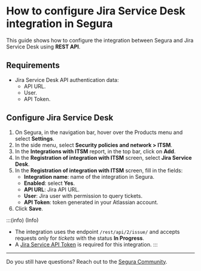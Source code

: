 # How to configure Jira Service Desk integration in Segura

This guide shows how to configure the integration between Segura and Jira Service Desk using **REST API**.

## Requirements

* Jira Service Desk API authentication data:  
  * API URL.  
  * User.  
  * API Token.

## Configure Jira Service Desk

1. On Segura, in the navigation bar, hover over the Products menu and select **Settings**.  
2. In the side menu, select **Security policies and network > ITSM**.  
3. In the **Integrations with ITSM** report, in the top bar, click on **Add**.  
4. In the **Registration of integration with ITSM** screen, select **Jira Service Desk**.  
5. In the **Registration of integration with ITSM** screen, fill in the fields:  
   * **Integration name**: name of the integration in Segura.  
   * **Enabled**: select **Yes**.  
   * **API URL**: Jira API URL.  
   * **User**: Jira user with permission to query tickets.  
   * **API Token**: token generated in your Atlassian account.  
6. Click **Save**.

:::(info) (Info)
* The integration uses the endpoint `/rest/api/2/issue/` and accepts requests only for *tickets* with the status **In Progress**.  
* A [Jira Service API Token](https://support.atlassian.com/atlassian-account/docs/manage-api-tokens-for-your-atlassian-account/) is required for this integration.
:::

---

Do you still have questions? Reach out to the [Segura Community](https://community.Segura.io/).